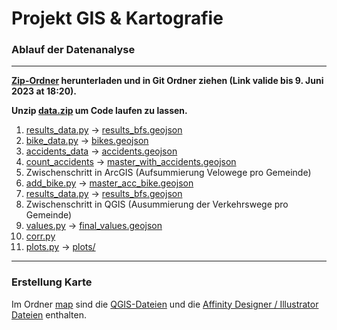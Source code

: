 # Projekt GIS & Kartografie

### Ablauf der Datenanalyse

---
**[Zip-Ordner](https://we.tl/t-W3g6WK0sIz?utm_campaign=TRN_TDL_05&utm_source=sendgrid&utm_medium=email&trk=TRN_TDL_05) herunterladen und in Git Ordner ziehen (Link valide bis 9. Juni 2023 at 18:20).**

**Unzip [data.zip](data.zip) um Code laufen zu lassen.**

1. [results_data.py](src/get_data/results_data.py) &rarr; [results_bfs.geojson](export/results/results_bfs.geojson)
2. [bike_data.py](src/get_data/bike_data.py) &rarr; [bikes.geojson](export/velo/bikes.geojson)
3. [accidents_data](src/get_data/accidents_data.py) &rarr; [accidents.geojson](export/accidents/accidents.geojson)
4. [count_accidents](src/count_accidents.py) &rarr; [master_with_accidents.geojson](export/master/master_with_accidents.geojson)
5. Zwischenschritt in ArcGIS (Aufsummierung Velowege pro Gemeinde)
6. [add_bike.py](src/add_bike.py) &rarr; [master_acc_bike.geojson](export/master/master_acc_bike.geojson)
7. [results_data.py](src/get_data/results_data.py) &rarr; [results_bfs.geojson](export/results/results_bfs.geojson)
8. Zwischenschritt in QGIS (Ausummierung der Verkehrswege pro Gemeinde)
9. [values.py](src/map_values.py) &rarr; [final_values.geojson](export/final_values.geojson)
10. [corr.py](src/corr.py)
11. [plots.py](src/plots.py) &rarr; [plots/](export/plots/)

---

### Erstellung Karte

Im Ordner [map](map/) sind die [QGIS-Dateien](map/QGIS) und die [Affinity Designer / Illustrator Dateien](map/Affinity_Illustrator) enthalten.
